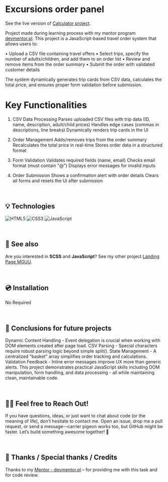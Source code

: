 # Excursions order panel 

See the live version of [Calculator project](https://code-mike-code.github.io/task-js-basics/).

Project made during learning process with my mentor program [devmentor.pl](https://devmentor.pl/). This project is a JavaScript-based travel order system that allows users to:

• Upload a CSV file containing travel offers
• Select trips, specify the number of adults/children, and add them to an order list
• Review and remove items from the order summary
• Submit the order with validated customer details

The system dynamically generates trip cards from CSV data, calculates the total price, and ensures proper form validation before submission.


# Key Functionalities

1. CSV Data Processing
Parses uploaded CSV files with trip data (ID, name, description, adult/child prices)
Handles edge cases (commas in descriptions, line breaks)
Dynamically renders trip cards in the UI

2. Order Management
Adds/removes trips from the order summary
Recalculates the total price in real-time
Stores order data in a structured format

3. Form Validation
Validates required fields (name, email)
Checks email format (must contain "@")
Displays error messages for invalid inputs

4. Order Submission
Shows a confirmation alert with order details
Clears all forms and resets the UI after submission

&nbsp;
 
## 💡 Technologies
![HTML5](https://img.shields.io/badge/html5-%23E34F26.svg?style=for-the-badge&logo=html5&logoColor=white)
![CSS3](https://img.shields.io/badge/css3-%231572B6.svg?style=for-the-badge&logo=css3&logoColor=white)
![JavaScript](https://img.shields.io/badge/JavaScript-grey?style=for-the-badge&logo=javascript)


&nbsp;
 
## 🔗 See also

Are you interested in **SCSS** and **JavaScript**? See my other project [Landing Page MGUU](https://code-mike-code.github.io/landing_page_project/).

&nbsp;
 
## 💿 Installation

No Required


&nbsp;

## 💭 Conclusions for future projects

Dynamic Content Handling - Event delegation is crucial when working with DOM elements created after page load. CSV Parsing - Special characters require robust parsing logic beyond simple split(). State Management - A centralized "basket" array simplifies order tracking and calculations. Validation Feedback - Inline error messages improve UX more than generic alerts. This project demonstrates practical JavaScript skills including DOM manipulation, form handling, and data processing - all while maintaining clean, maintainable code.


&nbsp;

## 🙋‍♂️ Feel free to Reach Out!
If you have questions, ideas, or just want to chat about code (or the meaning of life), don’t hesitate to contact me. Open an issue, drop me a pull request, or send a message—carrier pigeon works too, but GitHub might be faster. Let’s build something awesome together! 🚀


&nbsp;

## 👏 Thanks / Special thanks / Credits
Thanks to my [Mentor - devmentor.pl](https://devmentor.pl/) – for providing me with this task and for code review.

